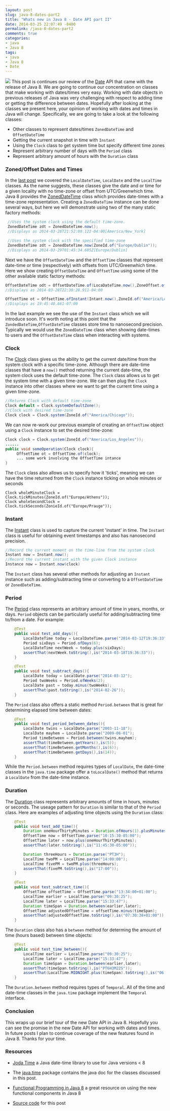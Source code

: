 ```yaml
---
layout: post
slug: java-8-dates-part2
title: "Whats new in Java 8 - Date API part II"
date: 2014-03-25 22:07:49 -0400
permalink: /java-8-dates-part2
comments: true
categories:
- java
- Java 8
tags:
- java
- Java 8
- Date
---
```


<img class="left" src="{{ site.media_url }}/images/javaEight.jpeg" /> This post is continues our review of the [Date](http://docs.oracle.com/javase/8/docs/api/java/time/package-summary.html) API that came with the release of Java 8.  We are going to continue our concentration on classes that make working with dates/times very easy.  Working with date objects in previous releases of Java was very challenging with respect to adding time or getting the difference between dates.  Hopefully after looking at the classes we present here, your opinion of working with dates and times in Java will change.  Specifically, we are going to take a look at the following classes:


  +  Other classes to represent dates/times `ZonedDateTime`   and `OffsetDateTime`
  + Getting the current snapshot in time with `Instant`
  + Using the `Clock` class to get system time but specify different time zones
  + Represent arbitrary number of days with the `Period` class
  + Represent arbitrary amount of hours with the `Duration` class
  

<!--more-->
### Zoned/Offset Dates and Times


In the [last post](http://codingjunkie.net/java-8-dates-part1) we covered the `LocalDateTime`, `LocalDate` and the `LocalTime` classes.   As the name suggests, these classes give the date and or time for a given locality with no time-zone or offset from UTC/Greenwhich time.  Java 8 provides the [ZonedDateTime](http://docs.oracle.com/javase/8/docs/api/java/time/ZonedDateTime.html) class which provides date-times with a time-zone representation.  Creating a `ZonedDateTime` instance can be done several ways, but here we will demonstrate using two of the many static factory methods: 
```java
 //Uses the system clock using the default time-zone.
 ZonedDateTime zdt = ZonedDateTime.now();
 //Displays as 2014-03-28T21:52:09.122-04:00[America/New_York]

 //Uses the system clock with the specified time-zone
 ZonedDateTime zdt = ZonedDateTime.now(ZoneId.of("Europe/Dublin"));
 //Displays as 2014-03-29T01:45:34.605Z[Europe/Dublin]
``` 

Next we have the `OffsetDateTime` and the `OffsetTime` classes that represent date-time or time (respectively) with offsets from UTC/Greenwhich time.  Here we show creating `OffsetDateTime` and `OffsetTime` using some of the other available static factory methods: 
```java
OffsetDateTime odt = OffsetDateTime.of(LocaDateTime.now(),ZoneOffset.of("-4"));
//Displays as 2014-03-28T22:30:28.911-04:00

OffsetTime ot = OffsetTime.ofInstant(Intant.now(),ZoneId.of("America/Los_Angeles"));
//Displays as 19:45:40.661-07:00
```
In the last example we see the use of the `Instant` class which we will introduce soon.  It's worth noting at this point that the `ZondedDateTime`,`OffsetDateTime` classes store time to nanosecond precision. Typically we would use the `ZonedDateTime` class when showing date-times to users and the `OffsetDateTime` class when interacting with systems.


### Clock
The [Clock](http://docs.oracle.com/javase/8/docs/api/java/time/Clock.html) class gives us the ability to get the current date/time from the system clock with a specific time-zone. Although there are date-time classes that have a `now()` method returning the current date-time, the system clock uses the default time-zone. The `Clock` class allows us to get the system time with a given time-zone. We can then plug the `Clock` instance into other classes where we want to get the current time using a given time-zone.
```java
//Returns Clock with default time-zone
Clock default = Clock.systemDefaultZone();
//Clock with desired time-zone
Clock clock = Clock.system(ZoneId.of("America/Chicago"));
```
We can now re-work our previous example of creating an `OffsetTime` object using a `Clock` instance to set the desired time-zone:
```java
Clock clock = Clock.system(ZoneId.of("America/Los_Angeles"));
......
public void someOperation(Clock clock){
     OffsetTime ot = OffsetTime.of(clock);
     ... some work involving the OffsetTime intance
}
```

The `Clock` class also allows us to specify how it 'ticks', meaning we can have the time returned from the `Clock` instance ticking on whole minutes or seconds
```java'tick' level for a Clock
Clock wholeMinuteClock = Clock.tickMinutes(ZoneId.of("Europe/Athens"));
Clock wholeSecondClock = Clock.tickSeconds(ZonieId.of("Europe/Prauge"));
```

### Instant
The [Instant](http://docs.oracle.com/javase/8/docs/api/java/time/Instant.html) class is used to capture the current 'instant' in time.  The `Instant` class is useful for obtaining event timestamps and also has nanosecond precision. 
```java
//Record the current moment on the time-line from the system clock
Instant now = Instant.now();
//Record the current instant with the given Clock instance
Instance now = Instant.now(clock)
```
The `Instant` class has several other methods for adjusting an `Instant` instance such as adding/subtracting time or converting to a `OffsetDateTime` or `ZonedDateTime`.

### Period
The [Period](http://docs.oracle.com/javase/8/docs/api/java/time/Period.html) class represents an arbitrary amount of time in years, months, or days. `Period` objects can be particularly useful for adding/subtracting time to/from a date. For example:
```java
    @Test
    public void test_add_days(){
        LocalDateTime today = LocalDateTime.parse("2014-03-12T19:36:33");
        Period sixDays = Period.ofDays(6);
        LocalDateTime nextWeek = today.plus(sixDays);
        assertThat(nextWeek.toString(),is("2014-03-18T19:36:33"));
    }

    @Test
    public void test_subtract_days(){
        LocalDate today = LocalDate.parse("2014-03-12");
        Period twoWeeks = Period.ofWeeks(2);
        LocalDate past = today.minus(twoWeeks);
        assertThat(past.toString(),is("2014-02-26"));
    }
```

The `Period` class also offers a static method `Period.between` that is great for determining elapsed time between dates:
```java
    @Test
    public void test_period_between_dates(){
        LocalDate twins = LocalDate.parse("2003-11-18");
        LocalDate mayhem = LocalDate.parse("2009-06-01");
        Period timeBetween = Period.between(twins,mayhem);
        assertThat(timeBetween.getYears(),is(5));
        assertThat(timeBetween.getMonths(),is(6));
        assertThat(timeBetween.getDays(),is(14));
    }    
```
While the `Period.between` method requires types of `LocalDate`,  the date-time classes in the `java.time` package offer a `toLocalDate()` method that returns a `LocalDate` from the date-time instance.


### Duration
The [Duration](http://docs.oracle.com/javase/8/docs/api/java/time/Duration.html) class represents arbitrary amounts of time in hours, minutes or seconds.  The useage pattern for `Duration` is similar to that of the `Period` class. Here are examples of adjusting time objects using the `Duration` class:
```java
    @Test
    public void test_add_time(){
        Duration oneHourThirtyMinutes = Duration.ofHours(1).plusMinutes(30);
        OffsetTime now = OffsetTime.parse("10:15:30-05:00");
        OffsetTime later = now.plus(oneHourThirtyMinutes);
        assertThat(later.toString(),is("11:45:30-05:00"));

        Duration threeHours = Duration.parse("PT3H");
        LocalTime twoPM = LocalTime.parse("14:00:00");
        LocalTime fivePM = twoPM.plus(threeHours);
        assertThat(fivePM.toString(),is("17:00"));
    }

    @Test
    public void test_subtract_time(){
        OffsetTime offsetTime = OffsetTime.parse("13:34:00+01:00");
        LocalTime earlier = LocalTime.parse("09:30:25");
        LocalTime later = LocalTime.parse("15:33:47");
        Duration timeSpan = Duration.between(earlier,later);
        OffsetTime adjustedOffsetTime = offsetTime.minus(timeSpan);
        assertThat(adjustedOffsetTime.toString(),is("07:30:38+01:00"));
    }
```  
The `Duration` class also has a `between` method for determing the amount of time (hours based) between time objects:
```java
    @Test
    public void test_time_between(){
        LocalTime earlier = LocalTime.parse("09:30:25");
        LocalTime later = LocalTime.parse("15:33:47");
        Duration timeSpan = Duration.between(earlier,later);
        assertThat(timeSpan.toString(),is("PT6H3M22S"));
        assertThat(LocalTime.MIDNIGHT.plus(timeSpan).toString(),is("06:03:22"));
    }
```
The `Duration.between` method requires types of `Temporal`. All of the time and date-time classes in the `java.time` package implement the `Temporal` interface.


### Conclusion
This wraps up our brief tour of the new Date API in Java 8.  Hopefully you can see the promise in the new Date API for working with dates and times.  In future posts I plan to continue coverage of the new features found in Java 8.  Thanks for your time.

### Resources

  * [Joda Time](http://www.joda.org/joda-time/) a Java date-time library to use for Java versions < 8


  * The [java.time](http://docs.oracle.com/javase/8/docs/api/java/time/package-summary.html) package contains the java doc for the classes discussed in this post.


  * [Functional Programming in Java 8](http://pragprog.com/book/vsjava8/functional-programming-in-java) a great resource on using the new functional components in Java 8


  * [Source code](https://github.com/bbejeck/Java-8/tree/master/test/bbejeck/dates) for this post
